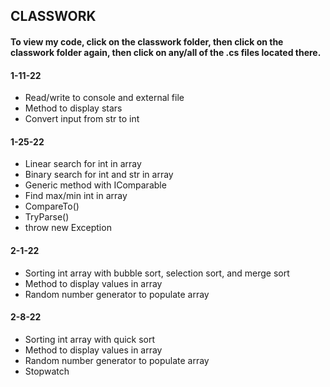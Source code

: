 ## CLASSWORK
#### To view my code, click on the classwork folder, then click on the classwork folder again, then click on any/all of the .cs files located there.
#### 1-11-22
- Read/write to console and external file
- Method to display stars
- Convert input from str to int
#### 1-25-22
- Linear search for int in array
- Binary search for int and str in array
- Generic method with IComparable
- Find max/min int in array 
- CompareTo()
- TryParse()
- throw new Exception
#### 2-1-22
- Sorting int array with bubble sort, selection sort, and merge sort
- Method to display values in array
- Random number generator to populate array
#### 2-8-22
- Sorting int array with quick sort
- Method to display values in array
- Random number generator to populate array
- Stopwatch